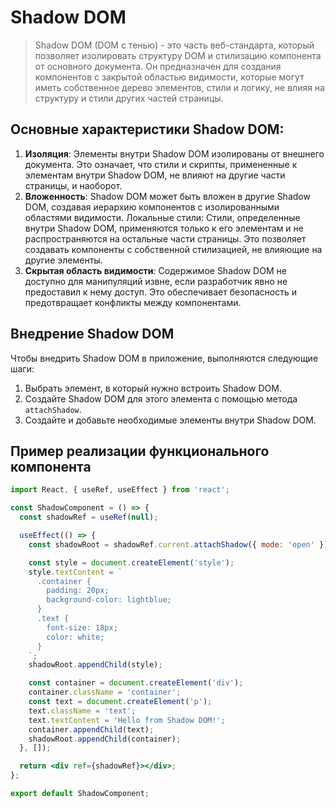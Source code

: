 # Shadow DOM
> Shadow DOM (DOM с тенью) - это часть веб-стандарта, который позволяет изолировать структуру DOM и стилизацию компонента от основного документа. Он предназначен для создания компонентов с закрытой областью видимости, которые могут иметь собственное дерево элементов, стили и логику, не влияя на структуру и стили других частей страницы.

## Основные характеристики Shadow DOM:

1. **Изоляция**: Элементы внутри Shadow DOM изолированы от внешнего документа. Это означает, что стили и скрипты, примененные к элементам 
внутри Shadow DOM, не влияют на другие части страницы, и наоборот.
2. **Вложенность**: Shadow DOM может быть вложен в другие Shadow DOM, создавая иерархию компонентов с изолированными областями видимости.
Локальные стили: Стили, определенные внутри Shadow DOM, применяются только к его элементам и не распространяются на остальные части страницы. Это позволяет создавать компоненты с собственной стилизацией, не влияющие на другие элементы.
3. **Скрытая область видимости**: Содержимое Shadow DOM не доступно для манипуляций извне, если разработчик явно не предоставил к нему доступ. 
   Это обеспечивает безопасность и предотвращает конфликты между компонентами.

## Внедрение Shadow DOM
Чтобы внедрить Shadow DOM в приложение, выполняются следующие шаги:

1. Выбрать элемент, в который нужно встроить Shadow DOM.
2. Создайте Shadow DOM для этого элемента с помощью метода `attachShadow`.
3. Создайте и добавьте необходимые элементы внутри Shadow DOM.

## Пример реализации функционального компонента
```jsx
import React, { useRef, useEffect } from 'react';

const ShadowComponent = () => {
  const shadowRef = useRef(null);

  useEffect(() => {
    const shadowRoot = shadowRef.current.attachShadow({ mode: 'open' });

    const style = document.createElement('style');
    style.textContent = `
      .container {
        padding: 20px;
        background-color: lightblue;
      }
      .text {
        font-size: 18px;
        color: white;
      }
    `;
    shadowRoot.appendChild(style);

    const container = document.createElement('div');
    container.className = 'container';
    const text = document.createElement('p');
    text.className = 'text';
    text.textContent = 'Hello from Shadow DOM!';
    container.appendChild(text);
    shadowRoot.appendChild(container);
  }, []);

  return <div ref={shadowRef}></div>;
};

export default ShadowComponent;

```
